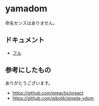 # yamadom

命名センスはありません。

## ドキュメント

- [フル](https://yamadom.dyama.net)

## 参考にしたもの

ありがとうございます。

- https://github.com/preactjs/preact
- https://github.com/aibolik/simple-vdom
